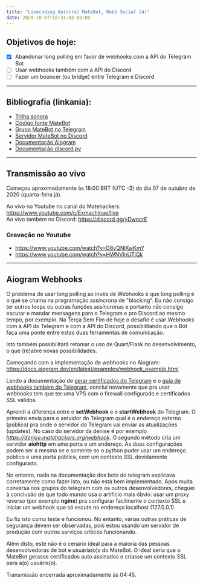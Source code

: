 ```yaml
---
title: "Livecoding da(o)(e) MateBot, Robô Social (4)"
date: 2020-10-07T18:31:43-03:00
---
```


## Objetivos de hoje:

- [x] Abandonar long polling em favor de webhooks com a API do Telegram Bot  
- [ ] Usar webhooks também com a API do Discord  
- [ ] Fazer um bouncer (ou bridge) entre Telegram e Discord  

---

## Bibliografia (linkania):

* [Trilha sonora](https://soundcloud.com/lfzawacki/sets/stream-list)  
* [Código fonte MateBot](https://github.com/matehackers/matebot)  
* [Grupo MateBot no Telegram](https://t.me/joinchat/CwFUFkf-dKW34FPBjEJs9Q)  
* [Servidor MateBot no Discord](https://discord.gg/4ycb4WS)  
* [Documentação Aiogram](https://docs.aiogram.dev/)  
* [Documentação discord.py](https://discordpy.readthedocs.io/)  

---

## Transmissão ao vivo

Começou aproximadamente às 18:00 BRT (UTC -3) do dia 07 de outubro de 2020 
(quarta-feira já).  

Ao vivo no Youtube no canal do Matehackers: 
<https://www.youtube.com/c/Exmachinae/live>  
Ao vivo também no Discord: <https://discord.gg/yDwncrE>  


### Gravação no Youtube

* <https://www.youtube.com/watch?v=D8yQNlKwKmY>
* <https://www.youtube.com/watch?v=HWNVlnUTiQk>

---

## Aiogram Webhooks

O problema de usar long polling ao invés de Webhooks é que long polling é o que 
se chama na programação assíncrona de "blocking". Eu não consigo ter outros 
loops ou outras funções assíncronas e portanto não consigo escutar e mandar 
mensagens para o Telegram e pro Discord ao mesmo tempo, por exemplo. Na Terça 
Sem Fim de hoje o desafio é usar Webhooks com a API do Telegram e com a API do 
Discord, possibilitando que o Bot faça uma ponte entre estas duas ferramentas 
de comunicação.  

Isto também possibilitará retomar o uso de Quart/Flask no desenvolvimento, o que
(re)abre novas possibilidades.  

Começando com a implementação de webhooks no Aiogram: 
<https://docs.aiogram.dev/en/latest/examples/webhook_example.html>  

Lendo a documentação de 
[gerar certificados do Telegram](https://core.telegram.org/bots/self-signed) e 
o 
[guia de webhooks também do Telegram](https://core.telegram.org/bots/webhooks), 
concluí novamente que pra usar webhooks tem que ter uma VPS com o firewall 
configurado e certificados SSL válidos.  

Aprendi a diferença entre o **setWebhook** e o **startWebhook** do Telegram. O 
primeiro envia para o servidor do Telegram qual é o endereço externo (público) 
pra onde o servidor do Telegram vai enviar as atualizações (updates). No caso do
 servidor da denise é por exemplo _https://denise.matehackers.org/webhook_. O 
segundo método cria um servidor **aiohttp** em uma porta e um endereço. As duas 
configurações podem ser a mesma se e somente se o python puder usar um endereço 
público e uma porta pública, com um contexto SSL devidamente configurado.  

No entanto, nada na documentação dos bots do telegram explicava corretamente 
como fazer isto, ou não está bem implementado. Após muita conversa nos grupos do
 telegram com os outros desenvolvedores, cheguei à conclusão de que todo mundo 
usa o artifício mais óbvio: usar um proxy reverso (por exemplo **nginx**) pra 
configurar facilmente o contexto SSL e iniciar um webhook que só escute 
no endereço localhost (127.0.0.1).  

Eu fiz isto como teste e funcionou. No entanto, várias outras práticas de 
segurança devem ser observadas, pois estou usando um servidor de produção com 
outros serviços críticos funcionando.  

Além disto, este não é o cenário ideal para a maioria das pessoas 
desenvolvedoras de bot e usuária(o)s do MateBot. O ideal seria que o MateBot 
gerasse certificados auto assinados e criasse um contexto SSL para a(o) 
usuária(o).  

Transmissão encerrada aproximadamente às 04:45.  
